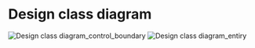 # Design class diagram
![Design class diagram_control_boundary](https://user-images.githubusercontent.com/71253970/171628123-58358aef-c59e-4ada-a619-df1aa4fb38ae.png)
![Design class diagram_entiry](https://user-images.githubusercontent.com/71253970/171628128-4b366b90-75f0-4f04-accf-554082b50e07.png)
